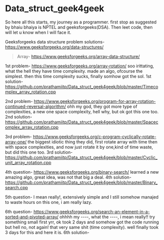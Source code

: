 # Data_struct_geek4geek
So here all this starts, my journey as a programmer. first stop as suggested by bhaiu bhaiya is NPTEL and geeksforgeeks(DSA). Then leet code, then will let u know when I will face it.

Geeksforgeeks data structure problem solutions- https://www.geeksforgeeks.org/data-structures/


> Array- https://www.geeksforgeeks.org/array-data-structure/

1st problem- https://www.geeksforgeeks.org/array-rotation/
soo irittating, what the hell they have time complexity. made an algo, ofcourse the simplest. then this time complexity sucks, finally somhow got the sol.
1st solution- https://github.com/prathamiitp/Data_struct_geek4geek/blob/master/Timecomplex_array_rotation.cpp

2nd problem- https://www.geeksforgeeks.org/program-for-array-rotation-continued-reversal-algorithm/
ohh my god, they got more type of complexities, a new one space complexity, hell why, but ok got this one too.
2nd solution- https://github.com/prathamiitp/Data_struct_geek4geek/blob/master/Spacecomplex_array_rotation.cpp

3rd problem- https://www.geeksforgeeks.org/c-program-cyclically-rotate-array-one/
the biggest idiotic thing they did, first rotate array with time then with space complexities, and now just rotate it by one,kind of time waste, but did this one too.
3rd solution- https://github.com/prathamiitp/Data_struct_geek4geek/blob/master/Cyclic_unit_array_rotation.cpp

4th question- https://www.geeksforgeeks.org/binary-search/
learned a new amazing algo, great idea, was not that big a deal.
4th solution- https://github.com/prathamiitp/Data_struct_geek4geek/blob/master/Binary_search.cpp

5th question- 
I mean really!, extensively simple and I still somehow manajed to waste hours on this one, i am really lazy.

6th question- https://www.geeksforgeeks.org/search-an-element-in-a-sorted-and-pivoted-array/
ohhhh my ----, what the ----, i mean really!! try something small first yrr, ok took 2 days and somehow got the code running but hell no, not again! that very same shit (time complexity). well finally took 3 days for this and here it is.
6th solution- 
